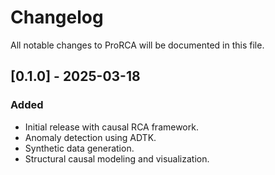 # Changelog

All notable changes to ProRCA will be documented in this file.

## [0.1.0] - 2025-03-18

### Added

- Initial release with causal RCA framework.
- Anomaly detection using ADTK.
- Synthetic data generation.
- Structural causal modeling and visualization.
